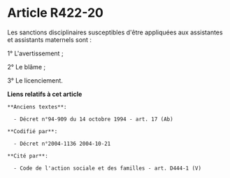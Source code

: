 # Article R422-20

Les sanctions disciplinaires susceptibles d'être appliquées aux assistantes et assistants maternels sont :

1° L'avertissement ;

2° Le blâme ;

3° Le licenciement.

**Liens relatifs à cet article**

	**Anciens textes**:

	  - Décret n°94-909 du 14 octobre 1994 - art. 17 (Ab)

	**Codifié par**:

	  - Décret n°2004-1136 2004-10-21

	**Cité par**:

	  - Code de l'action sociale et des familles - art. D444-1 (V)
